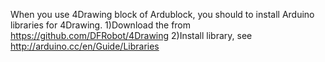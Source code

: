 When you use 4Drawing block of Ardublock, you should to install Arduino libraries for 4Drawing.
1)Download the from https://github.com/DFRobot/4Drawing 
2)Install library, see http://arduino.cc/en/Guide/Libraries